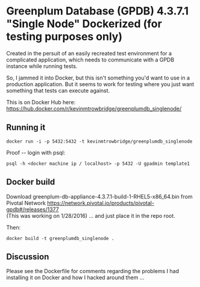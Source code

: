 # Greenplum Database (GPDB) 4.3.7.1 "Single Node" Dockerized (for testing purposes only)

Created in the persuit of an easily recreated test environment for a complicated application, which needs to communicate with a GPDB instance while running tests.

So, I jammed it into Docker, but this isn't something you'd want to use in a production
application.  But it seems to work for testing where you just want something that tests 
can execute against.

This is on Docker Hub here: https://hub.docker.com/r/kevinmtrowbridge/greenplumdb_singlenode/


## Running it

    docker run -i -p 5432:5432 -t kevinmtrowbridge/greenplumdb_singlenode

Proof -- login with psql:

    psql -h <docker machine ip / localhost> -p 5432 -U gpadmin template1


## Docker build

Download greenplum-db-appliance-4.3.7.1-build-1-RHEL5-x86_64.bin from Pivotal Network
https://network.pivotal.io/products/pivotal-gpdb#/releases/1377  
(This was working on 1/28/2016) ... and just place it in the repo root.

Then:

    docker build -t greenplumdb_singlenode .


## Discussion

Please see the Dockerfile for comments regarding the problems I had installing it on Docker and
how I hacked around them ...
